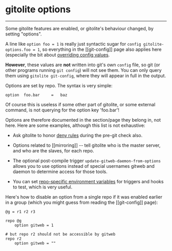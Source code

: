 # gitolite options

----

Some gitolite features are enabled, or gitolite's behaviour changed, by
setting "options".

A line like `option foo = 1` is really just syntactic sugar for
`config gitolite-options.foo = 1`, so everything in the [[git-config]] page
also applies here (especially the bit about [overriding config
values](git-config/#overriding-config-values).

**However**, these values are **not** written into git's own `config` file, so
git (or other programs running `git config`) will not see them.  You can only
query them using `gitolite git-config`, where they will appear in full in the
output.

Options are set by repo.  The syntax is very simple:

    option  foo.bar     =   baz

Of course this is useless if some other part of gitolite, or some external
command, is not querying for the option key 'foo.bar'!

Options are therefore documented in the section/page they belong in, not here.
Here are some examples, although this list is not exhaustive:

  * Ask gitolite to honor [deny rules][deny-rules]  during the pre-git check
    also.

  * Options related to [[mirroring]] -- tell gitolite who is the master server,
    and who are the slaves, for each repo.

  * The optional post-compile trigger `update-gitweb-daemon-from-options`
    allows you to use options instead of special usernames gitweb and daemon
    to determine access for those tools.

  * You can set [repo-specific environment variables][rsev] for triggers and
    hooks to test, which is very useful.

[deny-rules]: conf-2/#read-access-respecting-deny-rules
[rsev]: dev-notes#appendix-1-repo-specific-environment-variables

Here's how to disable an option from a single repo if it was enabled earlier
in a group (which you might guess from reading the [[git-config]] page):

```gitolite
@g = r1 r2 r3

repo @g
    option gitweb = 1

# but repo r2 should not be accessible by gitweb
repo r2
    option gitweb = ""
```

